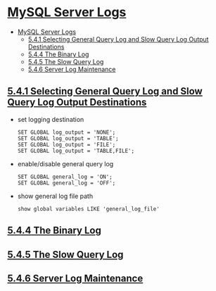 # [MySQL Server Logs](https://dev.mysql.com/doc/refman/8.0/en/server-logs.html)

- [MySQL Server Logs](#mysql-server-logs)
  - [5.4.1 Selecting General Query Log and Slow Query Log Output Destinations](#541-selecting-general-query-log-and-slow-query-log-output-destinations)
  - [5.4.4 The Binary Log](#544-the-binary-log)
  - [5.4.5 The Slow Query Log](#545-the-slow-query-log)
  - [5.4.6 Server Log Maintenance](#546-server-log-maintenance)

## [5.4.1 Selecting General Query Log and Slow Query Log Output Destinations](https://dev.mysql.com/doc/refman/8.0/en/log-destinations.html)

- set logging destination

      SET GLOBAL log_output = 'NONE';
      SET GLOBAL log_output = 'TABLE';
      SET GLOBAL log_output = 'FILE';
      SET GLOBAL log_output = 'TABLE,FILE';

- enable/disable general query log

      SET GLOBAL general_log = 'ON';
      SET GLOBAL general_log = 'OFF';

- show general log file path
  
      show global variables LIKE 'general_log_file'

## [5.4.4 The Binary Log](https://dev.mysql.com/doc/refman/8.0/en/binary-log.html)

## [5.4.5 The Slow Query Log](https://dev.mysql.com/doc/refman/8.0/en/slow-query-log.html)

## [5.4.6 Server Log Maintenance](https://dev.mysql.com/doc/refman/8.0/en/log-file-maintenance.html)
